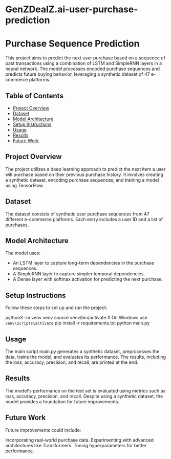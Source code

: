 # GenZDealZ.ai-user-purchase-prediction
# Purchase Sequence Prediction

This project aims to predict the next user purchase based on a sequence of past transactions using a combination of LSTM and SimpleRNN layers in a neural network. The model processes encoded purchase sequences and predicts future buying behavior, leveraging a synthetic dataset of 47 e-commerce platforms.

## Table of Contents
- [Project Overview](#project-overview)
- [Dataset](#dataset)
- [Model Architecture](#model-architecture)
- [Setup Instructions](#setup-instructions)
- [Usage](#usage)
- [Results](#results)
- [Future Work](#future-work)

## Project Overview
The project utilizes a deep learning approach to predict the next item a user will purchase based on their previous purchase history. It involves creating a synthetic dataset, encoding purchase sequences, and training a model using TensorFlow.

## Dataset
The dataset consists of synthetic user purchase sequences from 47 different e-commerce platforms. Each entry includes a user ID and a list of purchases.

## Model Architecture
The model uses:
- An LSTM layer to capture long-term dependencies in the purchase sequences.
- A SimpleRNN layer to capture simpler temporal dependencies.
- A Dense layer with softmax activation for predicting the next purchase.

## Setup Instructions
Follow these steps to set up and run the project:


python3 -m venv venv
source venv/bin/activate  # On Windows use `venv\Scripts\activate`
pip install -r requirements.txt
python main.py

## Usage
The main script main.py generates a synthetic dataset, preprocesses the data, trains the model, and evaluates its performance. The results, including the loss, accuracy, precision, and recall, are printed at the end.

## Results
The model's performance on the test set is evaluated using metrics such as loss, accuracy, precision, and recall. Despite using a synthetic dataset, the model provides a foundation for future improvements.

## Future Work
Future improvements could include:

Incorporating real-world purchase data.
Experimenting with advanced architectures like Transformers.
Tuning hyperparameters for better performance.
